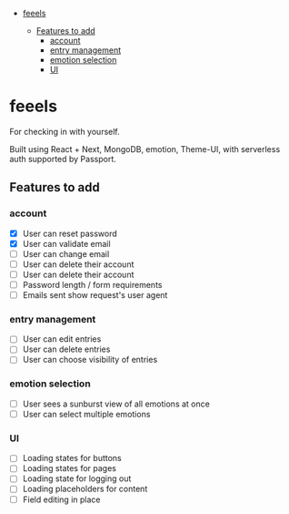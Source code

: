 - [feeels](#feeels)

  - [Features to add](#features-to-add)
    - [account](#account)
    - [entry management](#entry-management)
    - [emotion selection](#emotion-selection)
    - [UI](#ui)

# feeels

For checking in with yourself.

Built using React + Next, MongoDB, emotion, Theme-UI, with serverless auth supported by Passport.

## Features to add

### account

- [x] User can reset password
- [x] User can validate email
- [ ] User can change email
- [ ] User can delete their account
- [ ] User can delete their account
- [ ] Password length / form requirements
- [ ] Emails sent show request's user agent

### entry management

- [ ] User can edit entries
- [ ] User can delete entries
- [ ] User can choose visibility of entries

### emotion selection

- [ ] User sees a sunburst view of all emotions at once
- [ ] User can select multiple emotions

### UI

- [ ] Loading states for buttons
- [ ] Loading states for pages
- [ ] Loading state for logging out
- [ ] Loading placeholders for content
- [ ] Field editing in place
